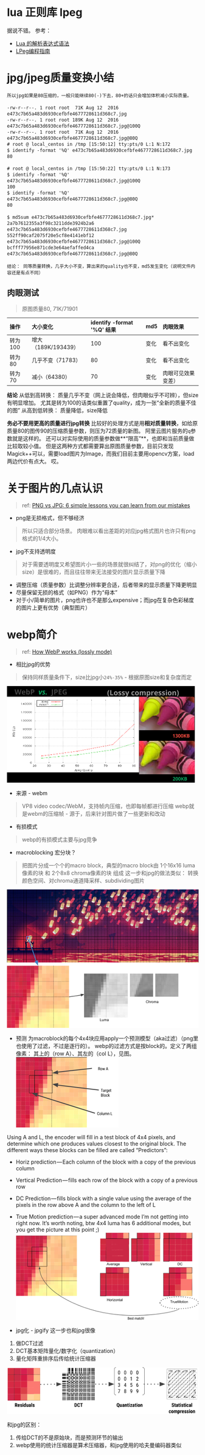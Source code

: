 
# lua 正则库 lpeg
据说不错。
参考：
* [Lua 的解析表达式语法](http://www.oschina.net/translate/lpeg-syntax)
* [LPeg编程指南](http://blog.csdn.net/liwenxin_at/article/details/50404524)

# jpg/jpeg质量变换小结

```
所以jpg如果是80压缩的，一般只能继续80(-)下去，80+的话只会增加体积减小实际质量。

-rw-r--r--. 1 root root  71K Aug 12  2016 e473c7b65a483d6930cefbfe4677728611d368c7.jpg
-rw-r--r--. 1 root root 189K Aug 12  2016 e473c7b65a483d6930cefbfe4677728611d368c7.jpg@100Q
-rw-r--r--. 1 root root  71K Aug 12  2016 e473c7b65a483d6930cefbfe4677728611d368c7.jpg@80Q
# root @ local_centos in /tmp [15:50:12] tty:pts/0 L:1 N:172
$ identify -format '%Q' e473c7b65a483d6930cefbfe4677728611d368c7.jpg    
80

# root @ local_centos in /tmp [15:50:22] tty:pts/0 L:1 N:173
$ identify -format '%Q' e473c7b65a483d6930cefbfe4677728611d368c7.jpg@100Q
100
$ identify -format '%Q' e473c7b65a483d6930cefbfe4677728611d368c7.jpg@80Q
80

$ md5sum e473c7b65a483d6930cefbfe4677728611d368c7.jpg*
2a7b7612355a3f98c3211dde3924b2a6  e473c7b65a483d6930cefbfe4677728611d368c7.jpg
552ff90caf2075f20e5cf8e4141ebf12  e473c7b65a483d6930cefbfe4677728611d368c7.jpg@100Q
bcfff77956e871cde3e64aefaffed4ca  e473c7b65a483d6930cefbfe4677728611d368c7.jpg@80Q

结论： 同等质量转换，几乎大小不变，算出来的quality也不变，md5发生变化（说明文件内容还是有点不同）
```

## 肉眼测试
> 原图质量80, 71K/71901

| 操作 | 大小变化 | identify -format '%Q' 结果 | md5 | 肉眼效果 |
| :--- | :--- | :--- | :--- | :--- |
| 转为100 | 增大（189K/193439） | 100 | 变化| 看不出变化 |
| 转为80 | 几乎不变（71783） | 80 | 变化 | 看不出变化 |
| 转为70 | 减小（64380） | 70 | 变化 | 肉眼可见效果变差） |

**结论**
从低到高转换： 质量几乎不变（网上说会降低，但肉眼似乎不可辨），但size有明显增加。 尤其是转为100的话类似重置了quality，成为一张“全新的质量不佳的图”
从高到低转换： 质量降低，size降低

**务必不要用更高的质量进行jpg转换**
比较好的处理方式是用**相对质量转换**，如给原质量80的图传90的压缩质量参数，则压为72质量的新图。 阿里云图片服务的`q`参数就是这样的。
还可以对实际使用的质量参数做**“限高”**，也即和当前质量做比较取较小值。
但是这两种方式都需要算出原图质量参数，目前只发现Magick++可以，需要load图片为Image，而我们目前主要用opencv方案，load两边代价有点大。 哎。


# 关于图片的几点认识
> ref: [PNG vs JPG: 6 simple lessons you can learn from our mistakes](https://www.turnkeylinux.org/blog/png-vs-jpg)

* png是无损格式，但不够经济
> 所以只适合部分场景。 肉眼难以看出差距的对应jpg格式图片也许只有png格式的1/4大小。
* jpg不支持透明度
> 对于需要透明度又希望图片小一些的场景就很纠结了，对png的优化（缩小size）是很难的，而且往往带来无法接受的图片显示质量下降
* 调整压缩（质量参数）比调整分辨率更合适，后者带来的显示质量下降更明显
* 尽量保留无损的格式（如PNG）作为“母本”
* 对于小/简单的图片，png也许也不是那么expensive；而jpg在复杂色彩梯度的图片上更有优势（典型图片）

# webp简介
> ref: [How WebP works (lossly mode)](https://medium.com/@duhroach/how-webp-works-lossly-mode-33bd2b1d0670#.f1nk5b8ri)

* 相比jpg的优势
> 保持同样质量条件下，size比jpg小`24%-35%` - 根据原图size和复杂度而定

![](pics/webp-vs-jpg.png)

* 来源 - webm
> VP8 video codec/WebM，支持帧内压缩，也即每帧都进行压缩
> webp就是webm的压缩帧 - 源于，后来针对图片做了一些更新和改动

* 有损模式
> webp的有损模式主要与jpg竞争

* macroblocking 宏分块？
> 把图片分成一个个的macro block，典型的macro block由 1个16x16 luma像素的块 和 2个8x8 chroma像素的块 组成
> 这一步和jpg的做法类似： 转换颜色空间、对chroma通道降采样、subdividing图片

![](pics/webp-macroblocking.png)

* 预测
为macroblock的每个4x4块应用apply一个预测模型（aka过滤）（png里也使用了过滤，不过是逐行的）。
webp的过滤方式是按block的。定义了两组像素： 其上的（row A）、其左的（col L），见图。
![](pics/webp-prediction-1.png)

Using A and L, the encoder will fill in a test block of 4x4 pixels, and determine which one produces values closest to the original block. The different ways these blocks can be filled are called “Predictors”:
* Horiz prediction — Each column of the block with a copy of the previous column
* Vertical Prediction — fills each row of the block with a copy of a previous row
* DC Prediction — fills block with a single value using the average of the pixels in the row above A and the column to the left of L
* True Motion prediction — a super advanced mode I’m not getting into right now.
It’s worth noting, btw 4x4 luma has 6 additional modes, but you get the picture at this point ;)
![](pics/webp-prediction-2.png)

* jpg化 - jpgify
这一步也和jpg很像
1. 做DCT过滤
2. DCT基本矩阵量化/数字化（quantization）
3. 量化矩阵重排序后传给统计压缩器

![](pics/webp-jpgify.png)

和jpg的区别：
1. 传给DCT的不是原始块，而是预测环节的输出
2. webp使用的统计压缩器是算术压缩器，和jpg使用的哈夫曼编码器类似
